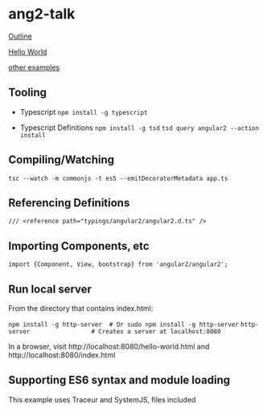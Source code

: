 # ang2-talk

[Outline](https://docs.google.com/document/d/11VgZ1xDb-gRODPXobrVD4M5z3_gPjTCjY8UttQPgCuM/edit?usp=sharing)

[Hello World](http://danemacaulay.github.io/ang2-talk/hello-world.html)

[other examples](http://danemacaulay.github.io/ang2-talk/)

## Tooling

- Typescript
`npm install -g typescript`

- Typescript Definitions
`npm install -g tsd`
`tsd query angular2 --action install`

## Compiling/Watching
`tsc --watch -m commonjs -t es5 --emitDecoratorMetadata app.ts`

## Referencing Definitions
`/// <reference path="typings/angular2/angular2.d.ts" />`

## Importing Components, etc
`import {Component, View, bootstrap} from 'angular2/angular2';`

## Run local server
From the directory that contains index.html:

`npm install -g http-server  # Or sudo npm install -g http-server`
`http-server                 # Creates a server at localhost:8080`

In a browser, visit http://localhost:8080/hello-world.html and http://localhost:8080/index.html

## Supporting ES6 syntax and module loading
This example uses Traceur and SystemJS, files included
